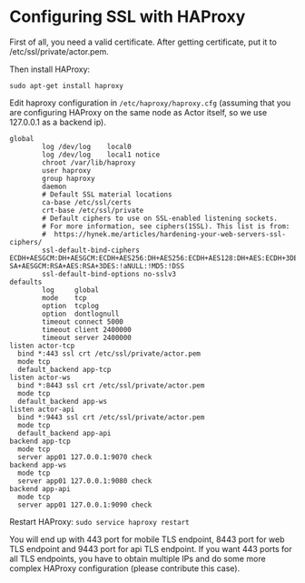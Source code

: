# Configuring SSL with HAProxy

First of all, you need a valid certificate. After getting certificate, put it to /etc/ssl/private/actor.pem.

Then install HAProxy:

```
sudo apt-get install haproxy
```

Edit haproxy configuration in `/etc/haproxy/haproxy.cfg` (assuming that you are configuring HAProxy on the same node as Actor itself, so we use 127.0.0.1 as a backend ip).

```
global
        log /dev/log    local0
        log /dev/log    local1 notice
        chroot /var/lib/haproxy
        user haproxy
        group haproxy
        daemon
        # Default SSL material locations
        ca-base /etc/ssl/certs
        crt-base /etc/ssl/private
        # Default ciphers to use on SSL-enabled listening sockets.
        # For more information, see ciphers(1SSL). This list is from:
        #  https://hynek.me/articles/hardening-your-web-servers-ssl-ciphers/
        ssl-default-bind-ciphers ECDH+AESGCM:DH+AESGCM:ECDH+AES256:DH+AES256:ECDH+AES128:DH+AES:ECDH+3DES:DH+3DES:R
SA+AESGCM:RSA+AES:RSA+3DES:!aNULL:!MD5:!DSS
        ssl-default-bind-options no-sslv3
defaults
        log     global
        mode    tcp
        option  tcplog
        option  dontlognull
        timeout connect 5000
        timeout client 2400000
        timeout server 2400000
listen actor-tcp
  bind *:443 ssl crt /etc/ssl/private/actor.pem
  mode tcp
  default_backend app-tcp
listen actor-ws
  bind *:8443 ssl crt /etc/ssl/private/actor.pem
  mode tcp
  default_backend app-ws
listen actor-api
  bind *:9443 ssl crt /etc/ssl/private/actor.pem
  mode tcp
  default_backend app-api
backend app-tcp
  mode tcp
  server app01 127.0.0.1:9070 check
backend app-ws
  mode tcp
  server app01 127.0.0.1:9080 check
backend app-api
  mode tcp
  server app01 127.0.0.1:9090 check
```

Restart HAProxy: `sudo service haproxy restart`

You will end up with 443 port for mobile TLS endpoint, 8443 port for web TLS endpoint and 9443 port for api TLS endpoint.
If you want 443 ports for all TLS endpoints, you have to obtain multiple IPs and do some more complex HAProxy configuration (please contribute this case).
